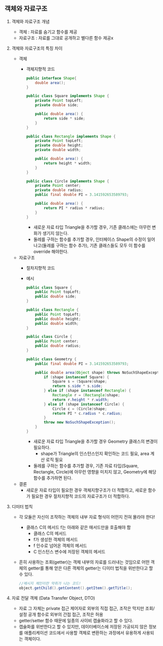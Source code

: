 ## 객체와 자료구조

1. 객체와 자료구조 개념
    - 객체 : 자료를 숨기고 함수를 제공
    - 자료구조 : 자료를 그대로 공개하고 별다른 함수 제공x


2. 객체와 자료구조의 특징 차이
    - 객체
        - 객체지향적 코드
            
            ```java
            public interface Shape{
            	double area();
            }
            
            public class Square implements Shape { 
            	private Point topLeft;
            	private double side;
            
            	public double area() { 
            		return side * side;
            	} 
            }
            
            public class Rectangle implements Shape { 
            	private Point topLeft;
            	private double height;
            	private double width;
            
            	public double area() { 
            		return height * width;
            	} 
            }
            
            public class Circle implements Shape { 
            	private Point center;
            	private double radius;
            	public final double PI = 3.141592653589793;
            
            	public double area() {
            		return PI * radius * radius;
            	} 
            }
            ```
            
            - 새로운 자료 타입 Triangle을 추가할 경우, 기존 클래스에는 아무런 변화가 생기지 않는다.
            - 둘레를 구하는 함수를 추가할 경우, 인터페이스 Shape의 수정이 일어나고(둘레를 구하는 함수 추가), 기존 클래스들도 모두 이 함수를 override 해야한다.
    - 자료구조
        - 절차지향적 코드
        - 예시
            
            ```java
            public class Square { 
            	public Point topLeft; 
            	public double side;
            }
            
            public class Rectangle { 
            	public Point topLeft; 
            	public double height; 
            	public double width;
            }
            
            public class Circle { 
            	public Point center; 
            	public double radius;
            }
            
            public class Geometry {
            	public final double PI = 3.141592653589793;
            
            	public double area(Object shape) throws NoSuchShapeException {
            		if (shape instanceof Square) { 
            			Square s = (Square)shape; 
            			return s.side * s.side;
            		} else if (shape instanceof Rectangle) { 
            			Rectangle r = (Rectangle)shape; 
            			return r.height * r.width;
            		} else if (shape instanceof Circle) {
            			Circle c = (Circle)shape;
            			return PI * c.radius * c.radius; 
            		}
            		throw new NoSuchShapeException(); 
            	}
            }
            ```
            
            - 새로운 자료 타입 Triangle을 추가할 경우 Geometry 클래스의 변경이 필요하다.
                - shape가 Triangle의 인스턴스인지 확인하는 코드 필요, area 계산 로직 필요
            - 둘레를 구하는 함수를 추가할 경우, 기존 자료 타입(Square, Rectangle, Circle)에 아무런 영향을 미치지 않고, Geometry에 해당 함수를 추가하면 된다.
    - 결론
        - 새로운 자료 타입이 필요한 경우 객체지향구조가 더 적합하고, 새로운 함수가 필요한 경우 절차지향적 코드의 자료구조가 더 적합하다.
 
 
3. 디미터 법칙
    - 각 모듈은 자신이 조작하는 객체의 내부 자료 형식이 어떤지 전혀 몰라야 한다!
        - 클래스 C의 메서드 f는 아래와 같은 매서드만을 호출해야 함
            - 클래스 C의 메서드
            - f가 생성한 객체의 메서드
            - f 인수로 넘어온 객체의 메서드
            - C 인스턴스 변수에 저장된 객체의 메서드
    - 흔히 사용하는 조회(getter)는 객체 내부의 자료를 드러내는 것임으로 어떤 객체의 getter를 통해 얻은 다른 객체의 getter는 디미터 법칙을 위반한다고 할 수 있다.
        
        ```java
        //메시지 체인이란 악취가 나는 코드!
        object.getChild().getContent().getItem().getTitle();
        
        ```
        
        
        
4. 자료 전달 객체 (Data Transfer Object, DTO)
    - 자료 그 자체는 private 접근 제어자로 외부의 직접 접근, 조작은 막지만 조회/설정 공개 함수로 외부의 간접 접근, 조작은 허용
    - getter/setter 함수 때문에 일종의 사이비 캡슐화라고 할 수 있다.
    - 캡슐화를 위반한다고 할 수 있지만, 데이터베이스에 저장된 가공되지 않은 정보를 애플리케이션 코드에서 사용할 객체로 변환하는 과정에서 유용하게 사용되는 객체이다.
